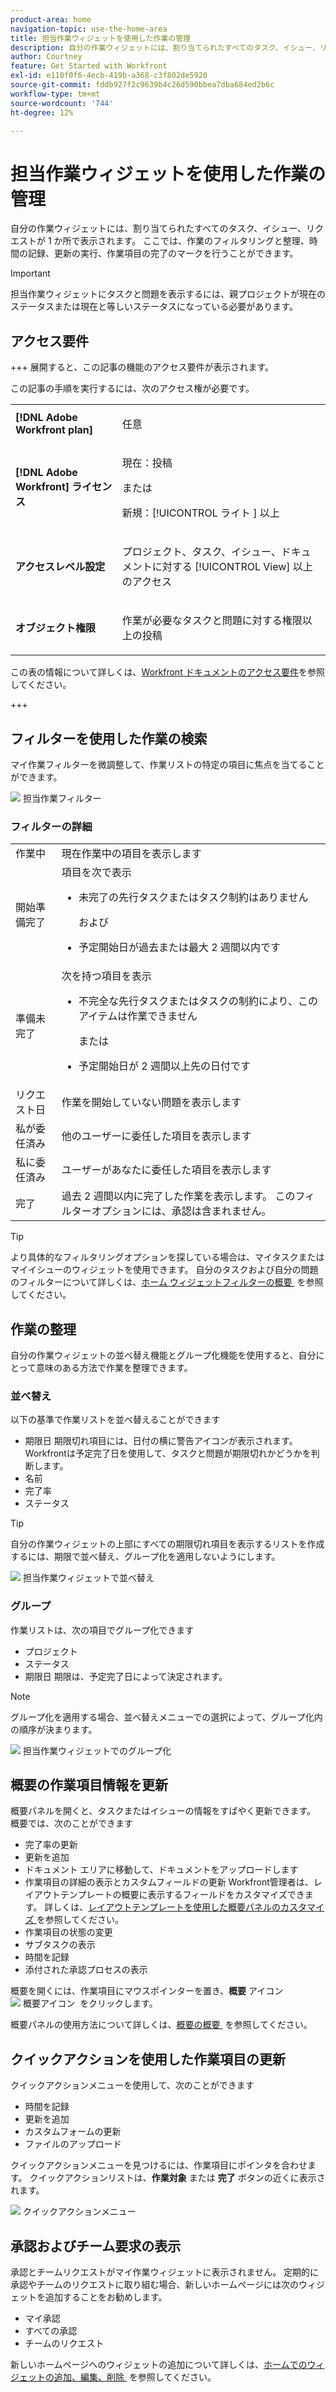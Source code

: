 ```yaml
---
product-area: home
navigation-topic: use-the-home-area
title: 担当作業ウィジェットを使用した作業の管理
description: 自分の作業ウィジェットには、割り当てられたすべてのタスク、イシュー、リクエストが 1 か所で表示されます。 ここでは、作業のフィルタリングと整理、時間の記録、更新の実行、作業項目の完了のマークを行うことができます。
author: Courtney
feature: Get Started with Workfront
exl-id: e110f0f6-4ecb-419b-a368-c3f802de5920
source-git-commit: fddb927f2c9639b4c26d590bbea7dba684ed2b6c
workflow-type: tm+mt
source-wordcount: '744'
ht-degree: 12%

---
```


# 担当作業ウィジェットを使用した作業の管理

自分の作業ウィジェットには、割り当てられたすべてのタスク、イシュー、リクエストが 1 か所で表示されます。 ここでは、作業のフィルタリングと整理、時間の記録、更新の実行、作業項目の完了のマークを行うことができます。

>[!IMPORTANT]
>
>担当作業ウィジェットにタスクと問題を表示するには、親プロジェクトが現在のステータスまたは現在と等しいステータスになっている必要があります。

## アクセス要件

+++ 展開すると、この記事の機能のアクセス要件が表示されます。

この記事の手順を実行するには、次のアクセス権が必要です。

<table style="table-layout:auto"> 
 <col> 
 </col> 
 <col> 
 </col> 
 <tbody> 
  <tr> 
   <td role="rowheader"><strong>[!DNL Adobe Workfront plan]</strong></td> 
   <td> <p>任意</p> </td> 
  </tr> 
  <tr> 
   <td role="rowheader"><strong>[!DNL Adobe Workfront] ライセンス</strong></td> 
   <td> <p>現在：投稿</p>
   <p>または</p> 
   <p>新規：[!UICONTROL ライト &#x200B;] 以上<p> 
  </td> 
  </tr> </ul>
  <tr> 
   <td role="rowheader"><strong>アクセスレベル設定</strong></td> 
   <td> <p>プロジェクト、タスク、イシュー、ドキュメントに対する [!UICONTROL View] 以上のアクセス</p> </td> 
  </tr>  
  <tr> 
   <td role="rowheader"><strong>オブジェクト権限</strong></td> 
   <td> <p>作業が必要なタスクと問題に対する権限以上の投稿</p>  </td> 
  </tr> 
 </tbody> 
</table>

この表の情報について詳しくは、[Workfront ドキュメントのアクセス要件](/help/quicksilver/administration-and-setup/add-users/access-levels-and-object-permissions/access-level-requirements-in-documentation.md)を参照してください。

+++

## フィルターを使用した作業の検索

マイ作業フィルターを微調整して、作業リストの特定の項目に焦点を当てることができます。

![&#x200B; 担当作業フィルター &#x200B;](assets/filter-my-work-widget.png)

### フィルターの詳細

<table>
  <tbody>
    <tr>
      <td>作業中</td>
      <td>現在作業中の項目を表示します</td>
    </tr>
    <tr>
      <td>開始準備完了</td>
      <td>項目を次で表示 
      <ul>
      <li>未完了の先行タスクまたはタスク制約はありません</li>
      <p>および</p>
      <li>予定開始日が過去または最大 2 週間以内です</li>
      </ul>
      </td>
    </tr>
    <tr>
      <td>準備未完了</td>
      <td>次を持つ項目を表示
       <ul>
      <li>不完全な先行タスクまたはタスクの制約により、このアイテムは作業できません</li>
      <p>または</p>
      <li>予定開始日が 2 週間以上先の日付です</li>
      </ul>
       </td>
    </tr>
    <tr>
      <td>リクエスト日</td>
      <td>作業を開始していない問題を表示します</td>
    </tr>
    <tr>
      <td>私が委任済み</td>
      <td>他のユーザーに委任した項目を表示します</td>
    </tr>
    <tr>
      <td>私に委任済み</td>
      <td>ユーザーがあなたに委任した項目を表示します</td>
    </tr>
    <tr>
      <td>完了</td>
      <td>過去 2 週間以内に完了した作業を表示します。 このフィルターオプションには、承認は含まれません。</td>
    </tr>
  </tbody>
</table>

>[!TIP]
>
>より具体的なフィルタリングオプションを探している場合は、マイタスクまたはマイイシューのウィジェットを使用できます。 自分のタスクおよび自分の問題のフィルターについて詳しくは、[&#x200B; ホーム ウィジェットフィルターの概要 &#x200B;](/help/quicksilver/workfront-basics/using-home/using-the-home-area/widget-filter-overview-home.md) を参照してください。

## 作業の整理

自分の作業ウィジェットの並べ替え機能とグループ化機能を使用すると、自分にとって意味のある方法で作業を整理できます。

### 並べ替え

以下の基準で作業リストを並べ替えることができます

* 期限日
期限切れ項目には、日付の横に警告アイコンが表示されます。 Workfrontは予定完了日を使用して、タスクと問題が期限切れかどうかを判断します。
* 名前
* 完了率
* ステータス

>[!TIP]
>
>自分の作業ウィジェットの上部にすべての期限切れ項目を表示するリストを作成するには、期限で並べ替え、グループ化を適用しないようにします。


![&#x200B; 担当作業ウィジェットで並べ替え &#x200B;](assets/sort-my-work-widget.png)

### グループ

作業リストは、次の項目でグループ化できます

* プロジェクト
* ステータス
* 期限日
期限は、予定完了日によって決定されます。

>[!NOTE]
>
>グループ化を適用する場合、並べ替えメニューでの選択によって、グループ化内の順序が決まります。


![&#x200B; 担当作業ウィジェットでのグループ化 &#x200B;](assets/group-my-work-widget.png)

## 概要の作業項目情報を更新

概要パネルを開くと、タスクまたはイシューの情報をすばやく更新できます。 概要では、次のことができます

* 完了率の更新
* 更新を追加
* ドキュメント エリアに移動して、ドキュメントをアップロードします
* 作業項目の詳細の表示とカスタムフィールドの更新
Workfront管理者は、レイアウトテンプレートの概要に表示するフィールドをカスタマイズできます。 詳しくは、[&#x200B; レイアウトテンプレートを使用した概要パネルのカスタマイズ &#x200B;](/help/quicksilver/administration-and-setup/customize-workfront/use-layout-templates/customize-home-summary-layout-template.md) を参照してください。
* 作業項目の状態の変更
* サブタスクの表示
* 時間を記録
* 添付された承認プロセスの表示

概要を開くには、作業項目にマウスポインターを置き、**概要** アイコン ![&#x200B; 概要アイコン &#x200B;](assets/open-summary-new-home.png) をクリックします。

概要パネルの使用方法について詳しくは、[&#x200B; 概要の概要 &#x200B;](/help/quicksilver/workfront-basics/the-new-workfront-experience/summary-overview.md) を参照してください。

## クイックアクションを使用した作業項目の更新

クイックアクションメニューを使用して、次のことができます

* 時間を記録
* 更新を追加
* カスタムフォームの更新
* ファイルのアップロード

クイックアクションメニューを見つけるには、作業項目にポインタを合わせます。 クイックアクションリストは、**作業対象** または **完了** ボタンの近くに表示されます。

![&#x200B; クイックアクションメニュー &#x200B;](assets/quick-actions-new-home.png)


## 承認およびチーム要求の表示

承認とチームリクエストがマイ作業ウィジェットに表示されません。 定期的に承認やチームのリクエストに取り組む場合、新しいホームページには次のウィジェットを追加することをお勧めします。

* マイ承認
* すべての承認
* チームのリクエスト

新しいホームページへのウィジェットの追加について詳しくは、[&#x200B; ホームでのウィジェットの追加、編集、削除 &#x200B;](/help/quicksilver/workfront-basics/using-home/using-the-home-area/add-edit-remove-widgets-in-new-home.md) を参照してください。
